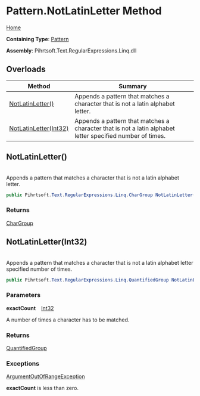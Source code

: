 # Pattern\.NotLatinLetter Method

[Home](../../../../../../README.md)

**Containing Type**: [Pattern](../README.md)

**Assembly**: Pihrtsoft\.Text\.RegularExpressions\.Linq\.dll

## Overloads

| Method | Summary |
| ------ | ------- |
| [NotLatinLetter()](#Pihrtsoft_Text_RegularExpressions_Linq_Pattern_NotLatinLetter) | Appends a pattern that matches a character that is not a latin alphabet letter\. |
| [NotLatinLetter(Int32)](#Pihrtsoft_Text_RegularExpressions_Linq_Pattern_NotLatinLetter_System_Int32_) | Appends a pattern that matches a character that is not a latin alphabet letter specified number of times\. |

## NotLatinLetter\(\) <a id="Pihrtsoft_Text_RegularExpressions_Linq_Pattern_NotLatinLetter"></a>

\
Appends a pattern that matches a character that is not a latin alphabet letter\.

```csharp
public Pihrtsoft.Text.RegularExpressions.Linq.CharGroup NotLatinLetter()
```

### Returns

[CharGroup](../../CharGroup/README.md)

## NotLatinLetter\(Int32\) <a id="Pihrtsoft_Text_RegularExpressions_Linq_Pattern_NotLatinLetter_System_Int32_"></a>

\
Appends a pattern that matches a character that is not a latin alphabet letter specified number of times\.

```csharp
public Pihrtsoft.Text.RegularExpressions.Linq.QuantifiedGroup NotLatinLetter(int exactCount)
```

### Parameters

**exactCount** &ensp; [Int32](https://docs.microsoft.com/en-us/dotnet/api/system.int32)

A number of times a character has to be matched\.

### Returns

[QuantifiedGroup](../../QuantifiedGroup/README.md)

### Exceptions

[ArgumentOutOfRangeException](https://docs.microsoft.com/en-us/dotnet/api/system.argumentoutofrangeexception)

**exactCount** is less than zero\.

